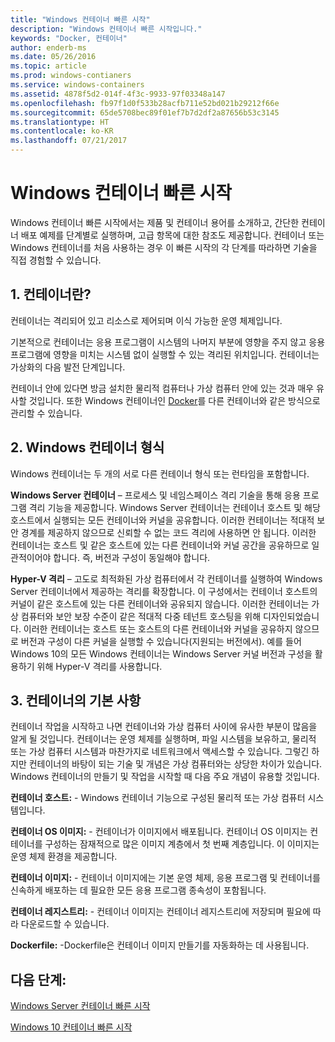 ```yaml
---
title: "Windows 컨테이너 빠른 시작"
description: "Windows 컨테이너 빠른 시작입니다."
keywords: "Docker, 컨테이너"
author: enderb-ms
ms.date: 05/26/2016
ms.topic: article
ms.prod: windows-contianers
ms.service: windows-containers
ms.assetid: 4878f5d2-014f-4f3c-9933-97f03348a147
ms.openlocfilehash: fb97f1d0f533b28acfb711e52bd021b29212f66e
ms.sourcegitcommit: 65de5708bec89f01ef7b7d2df2a87656b53c3145
ms.translationtype: HT
ms.contentlocale: ko-KR
ms.lasthandoff: 07/21/2017
---
```

# Windows 컨테이너 빠른 시작

Windows 컨테이너 빠른 시작에서는 제품 및 컨테이너 용어를 소개하고, 간단한 컨테이너 배포 예제를 단계별로 실행하며, 고급 항목에 대한 참조도 제공합니다. 컨테이너 또는 Windows 컨테이너를 처음 사용하는 경우 이 빠른 시작의 각 단계를 따라하면 기술을 직접 경험할 수 있습니다.

## 1. 컨테이너란?

컨테이너는 격리되어 있고 리소스로 제어되며 이식 가능한 운영 체제입니다.

기본적으로 컨테이너는 응용 프로그램이 시스템의 나머지 부분에 영향을 주지 않고 응용 프로그램에 영향을 미치는 시스템 없이 실행할 수 있는 격리된 위치입니다. 컨테이너는 가상화의 다음 발전 단계입니다.

컨테이너 안에 있다면 방금 설치한 물리적 컴퓨터나 가상 컴퓨터 안에 있는 것과 매우 유사할 것입니다. 또한 Windows 컨테이너인 [Docker](https://www.docker.com/)를 다른 컨테이너와 같은 방식으로 관리할 수 있습니다.

## 2. Windows 컨테이너 형식

Windows 컨테이너는 두 개의 서로 다른 컨테이너 형식 또는 런타임을 포함합니다.

**Windows Server 컨테이너** – 프로세스 및 네임스페이스 격리 기술을 통해 응용 프로그램 격리 기능을 제공합니다. Windows Server 컨테이너는 컨테이너 호스트 및 해당 호스트에서 실행되는 모든 컨테이너와 커널을 공유합니다.  이러한 컨테이너는 적대적 보안 경계를 제공하지 않으므로 신뢰할 수 없는 코드 격리에 사용하면 안 됩니다.  이러한 컨테이너는 호스트 및 같은 호스트에 있는 다른 컨테이너와 커널 공간을 공유하므로 일관적이어야 합니다. 즉, 버전과 구성이 동일해야 합니다.

**Hyper-V 격리** – 고도로 최적화된 가상 컴퓨터에서 각 컨테이너를 실행하여 Windows Server 컨테이너에서 제공하는 격리를 확장합니다. 이 구성에서는 컨테이너 호스트의 커널이 같은 호스트에 있는 다른 컨테이너와 공유되지 않습니다.  이러한 컨테이너는 가상 컴퓨터와 보안 보장 수준이 같은 적대적 다중 테넌트 호스팅을 위해 디자인되었습니다. 이러한 컨테이너는 호스트 또는 호스트의 다른 컨테이너와 커널을 공유하지 않으므로 버전과 구성이 다른 커널을 실행할 수 있습니다(지원되는 버전에서). 예를 들어 Windows 10의 모든 Windows 컨테이너는 Windows Server 커널 버전과 구성을 활용하기 위해 Hyper-V 격리를 사용합니다.

## 3. 컨테이너의 기본 사항

컨테이너 작업을 시작하고 나면 컨테이너와 가상 컴퓨터 사이에 유사한 부분이 많음을 알게 될 것입니다. 컨테이너는 운영 체제를 실행하며, 파일 시스템을 보유하고, 물리적 또는 가상 컴퓨터 시스템과 마찬가지로 네트워크에서 액세스할 수 있습니다. 그렇긴 하지만 컨테이너의 바탕이 되는 기술 및 개념은 가상 컴퓨터와는 상당한 차이가 있습니다. Windows 컨테이너의 만들기 및 작업을 시작할 때 다음 주요 개념이 유용할 것입니다.  

**컨테이너 호스트:** - Windows 컨테이너 기능으로 구성된 물리적 또는 가상 컴퓨터 시스템입니다.

**컨테이너 OS 이미지:** - 컨테이너가 이미지에서 배포됩니다. 컨테이너 OS 이미지는 컨테이너를 구성하는 잠재적으로 많은 이미지 계층에서 첫 번째 계층입니다. 이 이미지는 운영 체제 환경을 제공합니다.

**컨테이너 이미지:** - 컨테이너 이미지에는 기본 운영 체제, 응용 프로그램 및 컨테이너를 신속하게 배포하는 데 필요한 모든 응용 프로그램 종속성이 포함됩니다. 

**컨테이너 레지스트리:** - 컨테이너 이미지는 컨테이너 레지스트리에 저장되며 필요에 따라 다운로드할 수 있습니다. 

**Dockerfile:** -Dockerfile은 컨테이너 이미지 만들기를 자동화하는 데 사용됩니다.

## 다음 단계:

[Windows Server 컨테이너 빠른 시작](quick-start-windows-server.md)  

[Windows 10 컨테이너 빠른 시작](quick-start-windows-10.md)


